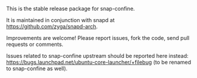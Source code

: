 This is the stable release package for snap-confine.

It is maintained in conjunction with snapd at
https://github.com/zyga/snapd-arch.

Improvements are welcome! Please report issues, fork the code, send pull
requests or comments.

Issues related to snap-confine upstream should be reported here instead:
https://bugs.launchpad.net/ubuntu-core-launcher/+filebug (to be renamed to
snap-confine as well).
